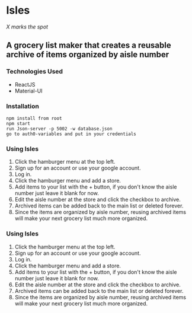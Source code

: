 
# Isles 
_X marks the spot_

## A grocery list maker that creates a reusable archive of items organized by aisle number

### Technologies Used
* ReactJS
* Material-UI

### Installation
```clone the directory
npm install from root
npm start
run Json-server -p 5002 -w database.json
go to auth0-variables and put in your credentials
```

### Using Isles

1.  Click the hamburger menu at the top left.
2.  Sign up for an account or use your google account.
3.  Log in.
4.  Click the hamburger menu and add a store.
5.  Add items to your list with the + button, if you don't know the aisle number just leave it blank for now.
6.  Edit the aisle number at the store and click the checkbox to archive.
7.  Archived items can be added back to the main list or deleted forever.
8.  Since the items are organized by aisle number, reusing archived items will make your next grocery list much more organized.


### Using Isles


1. Click the hamburger menu at the top left.
2. Sign up for an account or use your google account.
3. Log in.
4. Click the hamburger menu and add a store.
5. Add items to your list with the + button, if you don't know the aisle number just leave it blank for now.
6. Edit the aisle number at the store and click the checkbox to archive.
7. Archived items can be added back to the main list or deleted forever.
8. Since the items are organized by aisle number, reusing archived items will make your next grocery list much more organized.
